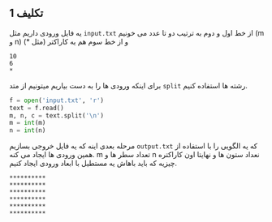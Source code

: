 ## تکلیف 1

یه فایل ورودی داریم مثل `input.txt` از خط اول و دوم به ترتیب دو تا عدد می خونیم (m و n) و از خط سوم هم یه کاراکتر (مثل *)

```
10
6
*
```

برای اینکه ورودی ها را به دست بیاریم میتونیم از متد `split` رشته ها استفاده کنیم. 

```python
f = open('input.txt', 'r')
text = f.read()
m, n, c = text.split('\n')
m = int(m)
n = int(n)
```

مرحله بعدی اینه که یه فایل خروجی بسازیم `output.txt` که یه الگویی را با استفاده از همین ورودی ها ایجاد می کنه. m  تعداد سطر ها و n نعداد ستون ها و نهایتا اون کاراکتره چیزیه که باید باهاش یه مستطیل با ابعاد ورودی ایجاد کنیم.

```
**********
**********
**********
**********
**********
**********
```